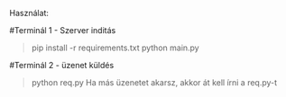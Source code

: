 Használat:

#Terminál 1 - Szerver inditás
>pip install -r requirements.txt
>python main.py

#Terminál 2 - üzenet küldés
>python req.py
Ha más üzenetet akarsz, akkor át kell írni a req.py-t


